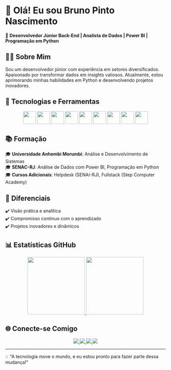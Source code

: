 # 👋 Olá! Eu sou Bruno Pinto Nascimento

🔧 **Desenvolvedor Júnior Back-End | Analista de Dados | Power BI | Programação em Python**

## 🧑‍💻 Sobre Mim  
Sou um desenvolvedor júnior com experiência em setores diversificados. Apaixonado por transformar dados em insights valiosos. Atualmente, estou aprimorando minhas habilidades em Python e desenvolvendo projetos inovadores.

## 🚀 Tecnologias e Ferramentas

<div align="center">
  <img loading="lazy" src="https://cdn.jsdelivr.net/gh/devicons/devicon/icons/java/java-original.svg" width="40" height="40"/>
  <img loading="lazy" src="https://cdn.jsdelivr.net/gh/devicons/devicon/icons/javascript/javascript-original.svg" width="40" height="40"/>
  <img loading="lazy" src="https://cdn.jsdelivr.net/gh/devicons/devicon/icons/python/python-original.svg" width="40" height="40"/>
  <img loading="lazy" src="https://cdn.jsdelivr.net/gh/devicons/devicon/icons/html5/html5-original.svg" width="40" height="40"/>
  <img loading="lazy" src="https://cdn.jsdelivr.net/gh/devicons/devicon/icons/css3/css3-original.svg" width="40" height="40"/>
  <img loading="lazy" src="https://cdn.jsdelivr.net/gh/devicons/devicon/icons/mysql/mysql-original.svg" width="40" height="40"/>
  <img loading="lazy" src="https://cdn.jsdelivr.net/gh/devicons/devicon/icons/postgresql/postgresql-original.svg" width="40" height="40"/>
  <img loading="lazy" src="https://cdn.jsdelivr.net/gh/devicons/devicon/icons/git/git-original.svg" width="40" height="40"/>
  <img loading="lazy" src="https://cdn.jsdelivr.net/gh/devicons/devicon/icons/linux/linux-original.svg" width="40" height="40"/>
</div>

## 📚 Formação

🎓 **Universidade Anhembi Morumbi**: Análise e Desenvolvimento de Sistemas   
🎓 **SENAC-RJ**: Análise de Dados com Power BI, Programação em Python  
🎓 **Cursos Adicionais**: Helpdesk (SENAI-RJ), Fullstack (Step Computer Academy)  

## 🌟 Diferenciais

✔️ Visão prática e analítica  
✔️ Compromisso contínuo com o aprendizado  
✔️ Projetos inovadores e dinâmicos  

## 📊 Estatísticas GitHub

<div align="center">
  <a href="https://github.com/brunopintonascimento">
    <img loading="lazy" height="180em" src="https://github-readme-stats.vercel.app/api?username=brunopintonascimento&show_icons=true&theme=dracula&include_all_commits=true&count_private=true"/>
    <img loading="lazy" height="180em" src="https://github-readme-stats.vercel.app/api/top-langs/?username=brunopintonascimento&layout=compact&langs_count=7&theme=dracula"/>
  </a>
</div>



## 🌐 Conecte-se Comigo

<div align="center">
  <a href="https://www.linkedin.com/in/brunoanalistadesistemas/" target="_blank">
    <img loading="lazy" src="https://img.shields.io/badge/-LinkedIn-%230077B5?style=for-the-badge&logo=linkedin&logoColor=white"/>
  </a>
  <a href="https://github.com/brunopintonascimento" target="_blank">
    <img loading="lazy" src="https://img.shields.io/badge/GitHub-181717?style=for-the-badge&logo=github&logoColor=white"/>
  </a>
  <a href="brunosupa@gmail.com" target="_blank">
    <img loading="lazy" src="https://img.shields.io/badge/Gmail-D14836?style=for-the-badge&logo=gmail&logoColor=white"/>
  </a>
  <a href="https://www.instagram.com/digitalcombruno" target="_blank">
    <img loading="lazy" src="https://img.shields.io/badge/-Instagram-%23E4405F?style=for-the-badge&logo=instagram&logoColor=white"/>
  </a>
</div>

---
💡 "A tecnologia move o mundo, e eu estou pronto para fazer parte dessa mudança!"

